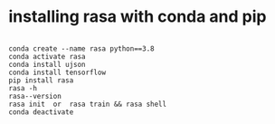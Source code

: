 # installing rasa with conda and pip



```

conda create --name rasa python==3.8
conda activate rasa
conda install ujson
conda install tensorflow
pip install rasa
rasa -h
rasa--version
rasa init  or  rasa train && rasa shell
conda deactivate
```
